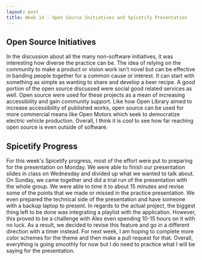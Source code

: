 ```yaml
---
layout: post
title: Week 14 - Open Source Initiatives and Spicetify Presentation
---
```


## Open Source Initiatives

In the discussion about all the many non-software initiatives, it was interesting how diverse the practice can be. The idea of relying on the community to make a product or vision work isn't novel but can be effective in banding people together for a common cause or interest. It can start with something as simple as wanting to share and develop a beer recipe. A good portion of the open source discussed were social good related services as well. Open source were used for these projects as a mean of increasing accessibility and gain community support. Like how Open Library aimed to increase accessibility of published works, open source can be used for more commercial means like Open Motors which seek to democratize electric vehicle production. Overall, I think it is cool to see how far reaching open source is even outside of software.

<!--more-->

## Spicetify Progress

For this week's Spicetify progress, most of the effort were put to preparing for the presentation on Monday. We were able to finish our presentation slides in class on Wednesday and divided up what we wanted to talk about. On Sunday, we came together and did a trial run of the presentation with the whole group. We were able to time it to about 15 minutes and revise some of the points that we made or missed in the practice presentation. We even prepared the technical side of the presentation and have someone with a backup laptop to present. In regards to the actual project, the biggest thing left to be done was integrating a playlist with the application. However, this proved to be a challenge with Alex even spending 10-15 hours on it with no luck. As a result, we decided to revise this feature and go in a different direction with a timer instead. For next week, I am hoping to complete more color schemes for the theme and then make a pull request for that. Overall, everything is going smoothly for now but I do need to practice what I will be saying for the presentation.
